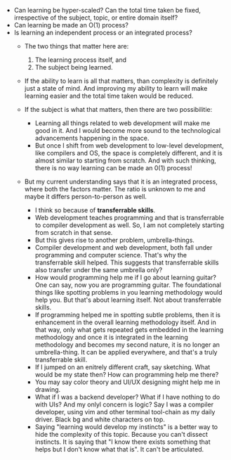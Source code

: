 - Can learning be hyper-scaled? Can the total time taken be fixed, irrespective of the subject, topic, or entire domain itself?
- Can learning be made an O(1) process?
- Is learning an independent process or an integrated process?
  - The two things that matter here are:
    1. The learning process itself, and
    2. The subject being learned.
  - If the ability to learn is all that matters, than complexity is definitely just a state of mind. And improving my ability to learn will make learning easier and the total time taken would be reduced.
  - If the subject is what that matters, then there are two possibilitie:
    - Learning all things related to web development will make me good in it. And I would become more sound to the technological advancements happening in the space.
    - But once I shift from web development to low-level development, like compilers and OS, the space is completely different, and it is almost similar to starting from scratch. And with such thinking, there is no way learning can be made an 0(1) process!
   
  - But my current understanding says that it is an integrated process, where both the factors matter. The ratio is unknown to me and maybe it differs person-to-person as well.
    - I think so because of **transferrable skills**.
    - Web development teaches programming and that is transferrable to compiler development as well. So, I am not completely starting from scratch in that sense.
    - But this gives rise to another problem, umbrella-things.
    - Compiler development and web development, both fall under programming and computer science. That's why the transferrable skill helped. This suggests that transferrable skills also transfer under the same umbrella only?
    - How would programming help me if I go about learning guitar? One can say, now you are programming guitar. The foundational things like spotting problems in you learning methodology would help you. But that's about learning itself. Not about transferrable skills.
    - If programming helped me in spotting subtle problems, then it is enhancement in the overall learning methodology itself. And in that way, only what gets repeated gets embedded in the learning methodology and once it is integrated in the learning methodology and becomes my second nature, it is no longer an umbrella-thing. It can be applied everywhere, and that's a truly transferrable skill.
    - If I jumped on an enitrely different craft, say sketching. What would be my state then? How can programming help me there?
    - You may say color theory and UI/UX designing might help me in drawing.
    - What if I was a backend developer? What if I have nothing to do with UIs? And my onlyl concern is logic? Say I was a compiler developer, using vim and other terminal tool-chain as my daily driver. Black bg and white characters on top.
    - Saying "learning would develop my instincts" is a better way to hide the complexity of this topic. Because you can't dissect instincts. It is saying that "I know there exists something that helps but I don't know what that is". It can't be articulated.

